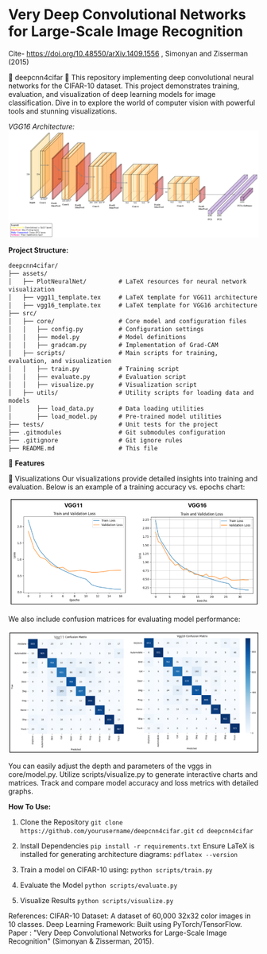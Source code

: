 # **Very Deep Convolutional Networks for Large-Scale Image Recognition**

Cite- https://doi.org/10.48550/arXiv.1409.1556 , Simonyan and Zisserman (2015)

🌟 deepcnn4cifar 🌟
This repository implementing deep convolutional neural networks for the CIFAR-10 dataset. This project demonstrates training, evaluation, and visualization of deep learning models for image classification. Dive in to explore the world of computer vision with powerful tools and stunning visualizations.

_VGG16 Architecture:_
![alt text](./assets/image-2.png)

**Project Structure:**

```
deepcnn4cifar/
├── assets/
│   ├── PlotNeuralNet/         # LaTeX resources for neural network visualization
│   ├── vgg11_template.tex     # LaTeX template for VGG11 architecture
│   ├── vgg16_template.tex     # LaTeX template for VGG16 architecture
├── src/
│   ├── core/                  # Core model and configuration files
│   │   ├── config.py          # Configuration settings
│   │   ├── model.py           # Model definitions
│   │   ├── gradcam.py         # Implementation of Grad-CAM
│   ├── scripts/               # Main scripts for training, evaluation, and visualization
│   │   ├── train.py           # Training script
│   │   ├── evaluate.py        # Evaluation script
│   │   ├── visualize.py       # Visualization script
│   ├── utils/                 # Utility scripts for loading data and models
│       ├── load_data.py       # Data loading utilities
│       ├── load_model.py      # Pre-trained model utilities
├── tests/                     # Unit tests for the project
├── .gitmodules                # Git submodules configuration
├── .gitignore                 # Git ignore rules
├── README.md                  # This file
```

🚀 **Features**

🎨 Visualizations
Our visualizations provide detailed insights into training and evaluation. Below is an example of a training accuracy vs. epochs chart:

![alt text](./assets/image.png)

We also include confusion matrices for evaluating model performance:

![alt text](./assets/image-1.png)

You can easily adjust the depth and parameters of the vggs in core/model.py.
Utilize scripts/visualize.py to generate interactive charts and matrices.
Track and compare model accuracy and loss metrics with detailed graphs.

**How To Use:**

1. Clone the Repository
   `git clone https://github.com/yourusername/deepcnn4cifar.git`
   `cd deepcnn4cifar`
2. Install Dependencies
   `pip install -r requirements.txt`
   Ensure LaTeX is installed for generating architecture diagrams:
   `pdflatex --version`

3. Train a model on CIFAR-10 using:
   `python scripts/train.py`

4. Evaluate the Model
   `python scripts/evaluate.py`

5. Visualize Results
   `python scripts/visualize.py`

References:
CIFAR-10 Dataset: A dataset of 60,000 32x32 color images in 10 classes.
Deep Learning Framework: Built using PyTorch/TensorFlow.
Paper : "Very Deep Convolutional Networks for Large-Scale Image Recognition" (Simonyan & Zisserman, 2015).
